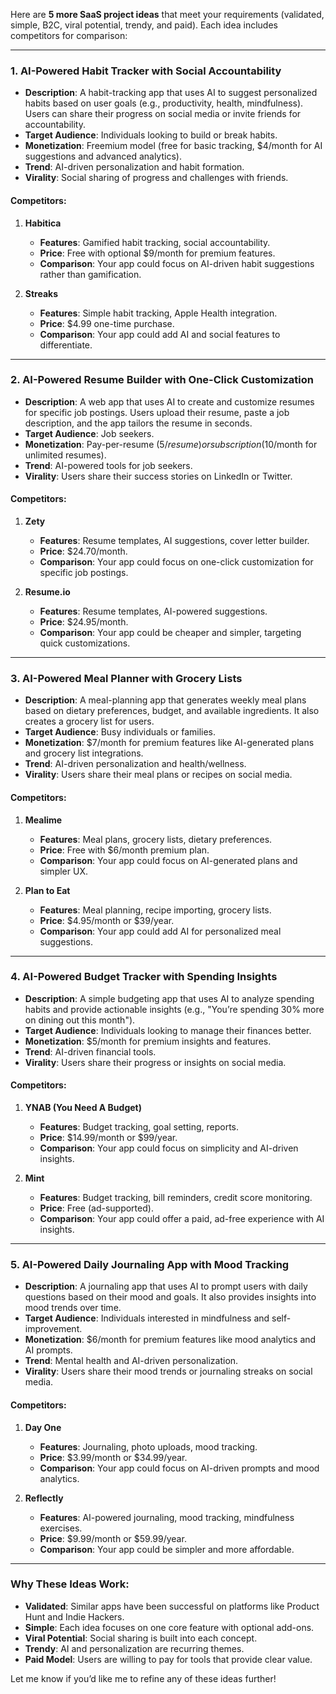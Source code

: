
Here are **5 more SaaS project ideas** that meet your requirements (validated, simple, B2C, viral potential, trendy, and paid). Each idea includes competitors for comparison:

---

### 1. **AI-Powered Habit Tracker with Social Accountability**
- **Description**: A habit-tracking app that uses AI to suggest personalized habits based on user goals (e.g., productivity, health, mindfulness). Users can share their progress on social media or invite friends for accountability.
- **Target Audience**: Individuals looking to build or break habits.
- **Monetization**: Freemium model (free for basic tracking, $4/month for AI suggestions and advanced analytics).
- **Trend**: AI-driven personalization and habit formation.
- **Virality**: Social sharing of progress and challenges with friends.

#### Competitors:
1. **Habitica**  
   - **Features**: Gamified habit tracking, social accountability.  
   - **Price**: Free with optional $9/month for premium features.  
   - **Comparison**: Your app could focus on AI-driven habit suggestions rather than gamification.

2. **Streaks**  
   - **Features**: Simple habit tracking, Apple Health integration.  
   - **Price**: $4.99 one-time purchase.  
   - **Comparison**: Your app could add AI and social features to differentiate.

---

### 2. **AI-Powered Resume Builder with One-Click Customization**
- **Description**: A web app that uses AI to create and customize resumes for specific job postings. Users upload their resume, paste a job description, and the app tailors the resume in seconds.
- **Target Audience**: Job seekers.
- **Monetization**: Pay-per-resume ($5/resume) or subscription ($10/month for unlimited resumes).
- **Trend**: AI-powered tools for job seekers.
- **Virality**: Users share their success stories on LinkedIn or Twitter.

#### Competitors:
1. **Zety**  
   - **Features**: Resume templates, AI suggestions, cover letter builder.  
   - **Price**: $24.70/month.  
   - **Comparison**: Your app could focus on one-click customization for specific job postings.

2. **Resume.io**  
   - **Features**: Resume templates, AI-powered suggestions.  
   - **Price**: $24.95/month.  
   - **Comparison**: Your app could be cheaper and simpler, targeting quick customizations.

---

### 3. **AI-Powered Meal Planner with Grocery Lists**
- **Description**: A meal-planning app that generates weekly meal plans based on dietary preferences, budget, and available ingredients. It also creates a grocery list for users.
- **Target Audience**: Busy individuals or families.
- **Monetization**: $7/month for premium features like AI-generated plans and grocery list integrations.
- **Trend**: AI-driven personalization and health/wellness.
- **Virality**: Users share their meal plans or recipes on social media.

#### Competitors:
1. **Mealime**  
   - **Features**: Meal plans, grocery lists, dietary preferences.  
   - **Price**: Free with $6/month premium plan.  
   - **Comparison**: Your app could focus on AI-generated plans and simpler UX.

2. **Plan to Eat**  
   - **Features**: Meal planning, recipe importing, grocery lists.  
   - **Price**: $4.95/month or $39/year.  
   - **Comparison**: Your app could add AI for personalized meal suggestions.

---

### 4. **AI-Powered Budget Tracker with Spending Insights**
- **Description**: A simple budgeting app that uses AI to analyze spending habits and provide actionable insights (e.g., "You’re spending 30% more on dining out this month").
- **Target Audience**: Individuals looking to manage their finances better.
- **Monetization**: $5/month for premium insights and features.
- **Trend**: AI-driven financial tools.
- **Virality**: Users share their progress or insights on social media.

#### Competitors:
1. **YNAB (You Need A Budget)**  
   - **Features**: Budget tracking, goal setting, reports.  
   - **Price**: $14.99/month or $99/year.  
   - **Comparison**: Your app could focus on simplicity and AI-driven insights.

2. **Mint**  
   - **Features**: Budget tracking, bill reminders, credit score monitoring.  
   - **Price**: Free (ad-supported).  
   - **Comparison**: Your app could offer a paid, ad-free experience with AI insights.

---

### 5. **AI-Powered Daily Journaling App with Mood Tracking**
- **Description**: A journaling app that uses AI to prompt users with daily questions based on their mood and goals. It also provides insights into mood trends over time.
- **Target Audience**: Individuals interested in mindfulness and self-improvement.
- **Monetization**: $6/month for premium features like mood analytics and AI prompts.
- **Trend**: Mental health and AI-driven personalization.
- **Virality**: Users share their mood trends or journaling streaks on social media.

#### Competitors:
1. **Day One**  
   - **Features**: Journaling, photo uploads, mood tracking.  
   - **Price**: $3.99/month or $34.99/year.  
   - **Comparison**: Your app could focus on AI-driven prompts and mood analytics.

2. **Reflectly**  
   - **Features**: AI-powered journaling, mood tracking, mindfulness exercises.  
   - **Price**: $9.99/month or $59.99/year.  
   - **Comparison**: Your app could be simpler and more affordable.

---

### Why These Ideas Work:
- **Validated**: Similar apps have been successful on platforms like Product Hunt and Indie Hackers.  
- **Simple**: Each idea focuses on one core feature with optional add-ons.  
- **Viral Potential**: Social sharing is built into each concept.  
- **Trendy**: AI and personalization are recurring themes.  
- **Paid Model**: Users are willing to pay for tools that provide clear value.

Let me know if you’d like me to refine any of these ideas further!
